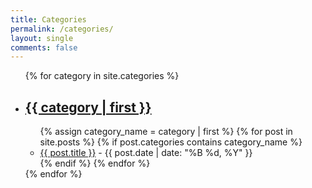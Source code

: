 ```yaml
---
title: Categories
permalink: /categories/
layout: single
comments: false
---
```


<div id="categories">
  <ul>
    {% for category in site.categories %}
      <li>
        <!-- Category heading with anchor link -->
        <h2 id="{{ category | first | slugify }}">
          <a href="#{{ category | first | slugify }}">{{ category | first }}</a>
        </h2>
        <ul>
          {% assign category_name = category | first %}
          {% for post in site.posts %}
            {% if post.categories contains category_name %}
              <li><a href="{{ post.url }}">{{ post.title }}</a> - {{ post.date | date: "%B %d, %Y" }}</li>
            {% endif %}
          {% endfor %}
        </ul>
      </li>
    {% endfor %}
  </ul>
</div>